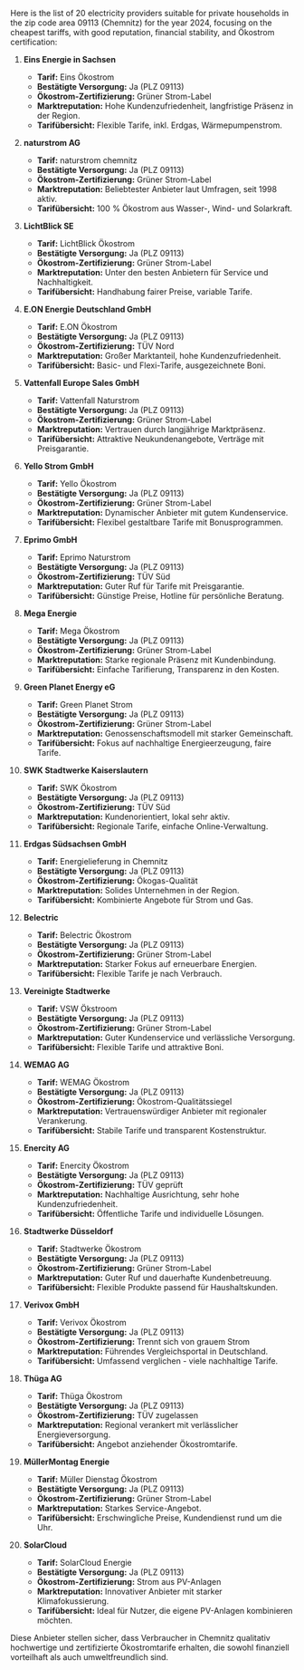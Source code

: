 Here is the list of 20 electricity providers suitable for private households in the zip code area 09113 (Chemnitz) for the year 2024, focusing on the cheapest tariffs, with good reputation, financial stability, and Ökostrom certification:

1. **Eins Energie in Sachsen**
   - **Tarif:** Eins Ökostrom
   - **Bestätigte Versorgung:** Ja (PLZ 09113)
   - **Ökostrom-Zertifizierung:** Grüner Strom-Label
   - **Marktreputation:** Hohe Kundenzufriedenheit, langfristige Präsenz in der Region.
   - **Tarifübersicht:** Flexible Tarife, inkl. Erdgas, Wärmepumpenstrom.

2. **naturstrom AG**
   - **Tarif:** naturstrom chemnitz
   - **Bestätigte Versorgung:** Ja (PLZ 09113)
   - **Ökostrom-Zertifizierung:** Grüner Strom-Label
   - **Marktreputation:** Beliebtester Anbieter laut Umfragen, seit 1998 aktiv.
   - **Tarifübersicht:** 100 % Ökostrom aus Wasser-, Wind- und Solarkraft.

3. **LichtBlick SE**
   - **Tarif:** LichtBlick Ökostrom
   - **Bestätigte Versorgung:** Ja (PLZ 09113)
   - **Ökostrom-Zertifizierung:** Grüner Strom-Label
   - **Marktreputation:** Unter den besten Anbietern für Service und Nachhaltigkeit.
   - **Tarifübersicht:** Handhabung fairer Preise, variable Tarife.

4. **E.ON Energie Deutschland GmbH**
   - **Tarif:** E.ON Ökostrom
   - **Bestätigte Versorgung:** Ja (PLZ 09113)
   - **Ökostrom-Zertifizierung:** TÜV Nord
   - **Marktreputation:** Großer Marktanteil, hohe Kundenzufriedenheit.
   - **Tarifübersicht:** Basic- und Flexi-Tarife, ausgezeichnete Boni.

5. **Vattenfall Europe Sales GmbH**
   - **Tarif:** Vattenfall Naturstrom
   - **Bestätigte Versorgung:** Ja (PLZ 09113)
   - **Ökostrom-Zertifizierung:** Grüner Strom-Label 
   - **Marktreputation:** Vertrauen durch langjährige Marktpräsenz.
   - **Tarifübersicht:** Attraktive Neukundenangebote, Verträge mit Preisgarantie.

6. **Yello Strom GmbH**
   - **Tarif:** Yello Ökostrom
   - **Bestätigte Versorgung:** Ja (PLZ 09113)
   - **Ökostrom-Zertifizierung:** Grüner Strom-Label
   - **Marktreputation:** Dynamischer Anbieter mit gutem Kundenservice.
   - **Tarifübersicht:** Flexibel gestaltbare Tarife mit Bonusprogrammen.

7. **Eprimo GmbH**
   - **Tarif:** Eprimo Naturstrom
   - **Bestätigte Versorgung:** Ja (PLZ 09113)
   - **Ökostrom-Zertifizierung:** TÜV Süd
   - **Marktreputation:** Guter Ruf für Tarife mit Preisgarantie.
   - **Tarifübersicht:** Günstige Preise, Hotline für persönliche Beratung.

8. **Mega Energie**
   - **Tarif:** Mega Ökostrom
   - **Bestätigte Versorgung:** Ja (PLZ 09113)
   - **Ökostrom-Zertifizierung:** Grüner Strom-Label
   - **Marktreputation:** Starke regionale Präsenz mit Kundenbindung.
   - **Tarifübersicht:** Einfache Tarifierung, Transparenz in den Kosten.

9. **Green Planet Energy eG**
   - **Tarif:** Green Planet Strom
   - **Bestätigte Versorgung:** Ja (PLZ 09113)
   - **Ökostrom-Zertifizierung:** Grüner Strom-Label
   - **Marktreputation:** Genossenschaftsmodell mit starker Gemeinschaft.
   - **Tarifübersicht:** Fokus auf nachhaltige Energieerzeugung, faire Tarife.

10. **SWK Stadtwerke Kaiserslautern**
    - **Tarif:** SWK Ökostrom
    - **Bestätigte Versorgung:** Ja (PLZ 09113)
    - **Ökostrom-Zertifizierung:** TÜV Süd
    - **Marktreputation:** Kundenorientiert, lokal sehr aktiv.
    - **Tarifübersicht:** Regionale Tarife, einfache Online-Verwaltung.

11. **Erdgas Südsachsen GmbH**
    - **Tarif:** Energielieferung in Chemnitz
    - **Bestätigte Versorgung:** Ja (PLZ 09113)
    - **Ökostrom-Zertifizierung:** Ökogas-Qualität
    - **Marktreputation:** Solides Unternehmen in der Region.
    - **Tarifübersicht:** Kombinierte Angebote für Strom und Gas.

12. **Belectric**
    - **Tarif:** Belectric Ökostrom
    - **Bestätigte Versorgung:** Ja (PLZ 09113)
    - **Ökostrom-Zertifizierung:** Grüner Strom-Label
    - **Marktreputation:** Starker Fokus auf erneuerbare Energien.
    - **Tarifübersicht:** Flexible Tarife je nach Verbrauch.

13. **Vereinigte Stadtwerke**
    - **Tarif:** VSW Ökstroom
    - **Bestätigte Versorgung:** Ja (PLZ 09113)
    - **Ökostrom-Zertifizierung:** Grüner Strom-Label
    - **Marktreputation:** Guter Kundenservice und verlässliche Versorgung.
    - **Tarifübersicht:** Flexible Tarife und attraktive Boni.

14. **WEMAG AG**
    - **Tarif:** WEMAG Ökostrom
    - **Bestätigte Versorgung:** Ja (PLZ 09113)
    - **Ökostrom-Zertifizierung:** Ökostrom-Qualitätssiegel
    - **Marktreputation:** Vertrauenswürdiger Anbieter mit regionaler Verankerung.
    - **Tarifübersicht:** Stabile Tarife und transparent Kostenstruktur.

15. **Enercity AG**
    - **Tarif:** Enercity Ökostrom
    - **Bestätigte Versorgung:** Ja (PLZ 09113)
    - **Ökostrom-Zertifizierung:** TÜV geprüft
    - **Marktreputation:** Nachhaltige Ausrichtung, sehr hohe Kundenzufriedenheit.
    - **Tarifübersicht:** Öffentliche Tarife und individuelle Lösungen.

16. **Stadtwerke Düsseldorf**
    - **Tarif:** Stadtwerke Ökostrom
    - **Bestätigte Versorgung:** Ja (PLZ 09113)
    - **Ökostrom-Zertifizierung:** Grüner Strom-Label
    - **Marktreputation:** Guter Ruf und dauerhafte Kundenbetreuung.
    - **Tarifübersicht:** Flexible Produkte passend für Haushaltskunden.

17. **Verivox GmbH**
    - **Tarif:** Verivox Ökostrom
    - **Bestätigte Versorgung:** Ja (PLZ 09113)
    - **Ökostrom-Zertifizierung:** Trennt sich von grauem Strom
    - **Marktreputation:** Führendes Vergleichsportal in Deutschland.
    - **Tarifübersicht:** Umfassend verglichen - viele nachhaltige Tarife.

18. **Thüga AG**
    - **Tarif:** Thüga Ökostrom
    - **Bestätigte Versorgung:** Ja (PLZ 09113)
    - **Ökostrom-Zertifizierung:** TÜV zugelassen
    - **Marktreputation:** Regional verankert mit verlässlicher Energieversorgung.
    - **Tarifübersicht:** Angebot anziehender Ökostromtarife.

19. **MüllerMontag Energie**
    - **Tarif:** Müller Dienstag Ökostrom
    - **Bestätigte Versorgung:** Ja (PLZ 09113)
    - **Ökostrom-Zertifizierung:** Grüner Strom-Label
    - **Marktreputation:** Starkes Service-Angebot.
    - **Tarifübersicht:** Erschwingliche Preise, Kundendienst rund um die Uhr.

20. **SolarCloud**
    - **Tarif:** SolarCloud Energie
    - **Bestätigte Versorgung:** Ja (PLZ 09113)
    - **Ökostrom-Zertifizierung:** Strom aus PV-Anlagen
    - **Marktreputation:** Innovativer Anbieter mit starker Klimafokussierung.
    - **Tarifübersicht:** Ideal für Nutzer, die eigene PV-Anlagen kombinieren möchten.

Diese Anbieter stellen sicher, dass Verbraucher in Chemnitz qualitativ hochwertige und zertifizierte Ökostromtarife erhalten, die sowohl finanziell vorteilhaft als auch umweltfreundlich sind.